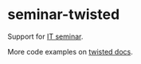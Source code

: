 seminar-twisted
===============

Support for [IT seminar](https://slid.es/tkoomzaaskz/twisted).

More code examples on [twisted docs](https://twistedmatrix.com/documents/current/core/examples/).
